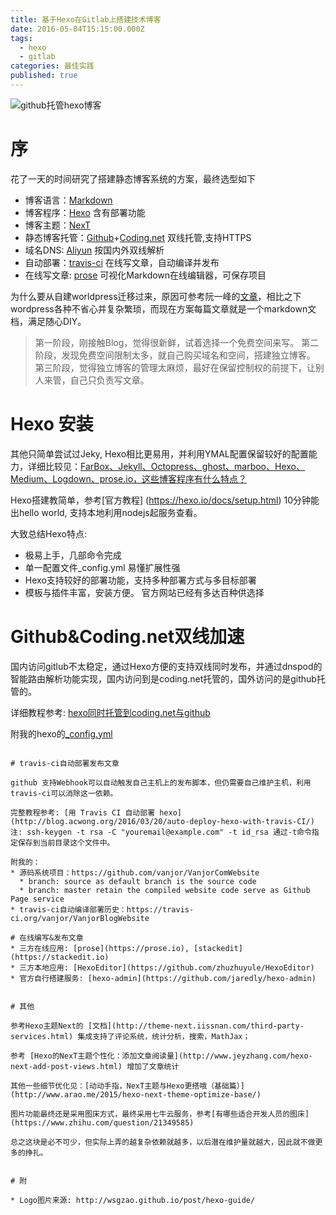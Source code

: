 ```yaml
---
title: 基于Hexo在Gitlab上搭建技术博客
date: 2016-05-04T15:15:00.000Z
tags:
  - hexo
  - gitlab
categories: 最佳实践
published: true
---
```

![github托管hexo博客](http://i.v2ex.co/5bb7J7NT.png)
# 序
花了一天的时间研究了搭建静态博客系统的方案，最终选型如下
* 博客语言：[Markdown](http://wowubuntu.com/markdown/)
* 博客程序：[Hexo](https://hexo.io/) 含有部署功能
* 博客主题：[NexT](http://theme-next.iissnan.com/)
* 静态博客托管：[Github](https://github.com/)+[Coding.net](https://coding.net/) 双线托管,支持HTTPS
* 域名DNS: [Aliyun](https://www.aliyun.cn/) 按国内外双线解析
* 自动部署：[travis-ci](https://travis-ci.org) 在线写文章，自动编译并发布
* 在线写文章: [prose](https://prose.io/)  可视化Markdown在线编辑器，可保存项目
<!--more-->

为什么要从自建worldpress迁移过来，原因可参考阮一峰的[文章](http://www.ruanyifeng.com/blog/2012/08/blogging_with_jekyll.html)，相比之下wordpress各种不省心并复杂繁琐，而现在方案每篇文章就是一个markdown文档，满足随心DIY。

> 第一阶段，刚接触Blog，觉得很新鲜，试着选择一个免费空间来写。
第二阶段，发现免费空间限制太多，就自己购买域名和空间，搭建独立博客。
第三阶段，觉得独立博客的管理太麻烦，最好在保留控制权的前提下，让别人来管，自己只负责写文章。

# Hexo 安装
其他只简单尝试过Jeky,  Hexo相比更易用，并利用YMAL配置保留较好的配置能力，详细比较见：[FarBox、Jekyll、Octopress、ghost、marboo、Hexo、Medium、Logdown、prose.io，这些博客程序有什么特点？](https://www.zhihu.com/question/21981094)

Hexo搭建教简单，参考[官方教程] (https://hexo.io/docs/setup.html) 10分钟能出hello world, 支持本地利用nodejs起服务查看。

大致总结Hexo特点:

* 极易上手，几部命令完成
* 单一配置文件_config.yml 易懂扩展性强
* Hexo支持较好的部署功能，支持多种部署方式与多目标部署
* 模板与插件丰富，安装方便。 官方网站已经有多达百种供选择


# Github&Coding.net双线加速
国内访问gitlub不太稳定，通过Hexo方便的支持双线同时发布，并通过dnspod的智能路由解析功能实现，国内访问到是coding.net托管的，国外访问的是github托管的。

详细教程参考: [hexo同时托管到coding.net与github](https://segmentfault.com/a/1190000004548638)

附我的hexo的[_config.yml](https://github.com/vanjor/VanjorBlogWebsite/blob/source/_config.yml)
```

# travis-ci自动部署发布文章

github 支持Webhook可以自动触发自己主机上的发布脚本，但仍需要自己维护主机，利用travis-ci可以消除这一依赖。

完整教程参考: [用 Travis CI 自动部署 hexo](http://blog.acwong.org/2016/03/20/auto-deploy-hexo-with-travis-CI/)
注: ssh-keygen -t rsa -C "youremail@example.com" -t id_rsa 通过-t命令指定保存到当前目录这个文件中。

附我的：   
* 源码系统项目：https://github.com/vanjor/VanjorComWebsite
  * branch: source as default branch is the source code
  * branch: master retain the compiled website code serve as Github Page service
* travis-ci自动编译部署历史：https://travis-ci.org/vanjor/VanjorBlogWebsite

# 在线编写&发布文章
* 三方在线应用: [prose](https://prose.io), [stackedit](https://stackedit.io)
* 三方本地应用: [HexoEditor](https://github.com/zhuzhuyule/HexoEditor)
* 官方自行搭建服务: [hexo-admin](https://github.com/jaredly/hexo-admin)


# 其他

参考Hexo主题Next的 [文档](http://theme-next.iissnan.com/third-party-services.html) 集成支持了评论系统，统计分析，搜索，MathJax；

参考 [Hexo的NexT主题个性化：添加文章阅读量](http://www.jeyzhang.com/hexo-next-add-post-views.html) 增加了文章统计

其他一些细节优化见：[动动手指，NexT主题与Hexo更搭哦（基础篇）](http://www.arao.me/2015/hexo-next-theme-optimize-base/)

图片功能最终还是采用图床方式，最终采用七牛云服务，参考[有哪些适合开发人员的图床](https://www.zhihu.com/question/21349585)

总之这块是必不可少，但实际上弄的越复杂依赖就越多，以后潜在维护量就越大，因此就不做更多的挣扎。


# 附

* Logo图片来源: http://wsgzao.github.io/post/hexo-guide/
